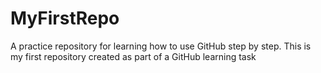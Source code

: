 # MyFirstRepo
A practice repository for learning how to use GitHub step by step.
This is my first repository created as part of a GitHub learning task
